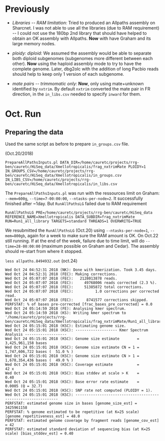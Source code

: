 # Previously

- *Libraries -- RAM limitation:* Tried to produced an Allpaths assembly on Sharcnet. I was not able to use all the libraries (due to RAM requirement) -- I could not use the 180bp 2nd library that should have helped to obtain an OK assembly with Allpaths. **Now** with have Graham and its large memory nodes.

- *ploidy: diploid:* We assumed the assembly would be able to separate both diploid subgenomes (subgenomes more different between each other). **Now** using the haploid assembly mode to try to have the complete genome. Later, dbg2olc with the addition of long Pacbio reads should help to keep only 1 version of each subgenome.

- *mate pairs -- trimmomatic only:* **Now**, only using mate+unknown identified by `nxtrim`. By default `nxtrim` converted the mate pair in FR direction, in the `in_libs.csv` needed to specify `inward` for them.

# Oct. Run

## Preparing the data

Used the same script as before to prepare `in_groups.csv` file.

(Oct.20/2018)
```
PrepareAllPathsInputs.pl DATA_DIR=/home/cauretc/projects/rrg-ben/cauretc/HiSeq_data/Xmellotropicalis/frag_nxtrimMate PLOIDY=1 IN_GROUPS_CSV=/home/cauretc/projects/rrg-ben/cauretc/HiSeq_data/Xmellotropicalis/in_groups.csv IN_LIBS_CSV=/home/cauretc/projects/rrg-ben/cauretc/HiSeq_data/Xmellotropicalis/in_libs.csv
```
The `PrepareAllPathsInputs.pl` was run with the ressources limit on Graham: `--mem=600g`, `--time=7-00:00:00`, `--ntasks-per-node=2`. It successfully finished after ~1day. But `RunAllPathsLG` failed due to RAM requirement  
```
RunAllPathsLG PRE=/home/cauretc/projects/rrg-ben/cauretc/HiSeq_data REFERENCE_NAME=Xmellotropicalis DATA_SUBDIR=frag_nxtrimMate RUN=Run1_all_library TARGETS=standard THREADS=1 OVERWRITE=TRUE
```
We resubmitted the `RunAllPathsLG` (Oct.20) using `--ntasks-per-node=1`, `--mem=800gb`, again for a week to make sure the RAM amount is OK. On Oct.22 still running. If at the end of the week, failure due to time limit, will do `--time=28-00:00:00` (maximum possible on Graham and Cedar). The assembly should re-start from where it stopped.

`less allpaths.8494932.out` (oct.24)
```
Wed Oct 24 04:52:31 2018 (NK): Done with kmerization. Took 3.45 days.
Wed Oct 24 04:52:31 2018 (FEC): Making corrections.
Wed Oct 24 05:07:07 2018 (FEC):   2128013878 reads.
Wed Oct 24 05:07:07 2018 (FEC):     49768006 reads corrected (2.3 %).
Wed Oct 24 05:07:07 2018 (FEC):     51385872 total corrections.
Wed Oct 24 05:07:07 2018 (FEC):          1.0 corrections per corrected read.
Wed Oct 24 05:07:07 2018 (FEC):      8741577 corrections skipped.
PERFSTAT: % of bases pre-corrected [frac_bases_pre_corrected] = 0.0
Wed Oct 24 05:14:59 2018 (FE): Analysing kmer spectrum.
Wed Oct 24 05:14:59 2018 (KS): Writing kmer spectrum to '/home/cauretc/projects/rrg-ben/cauretc/HiSeq_data/Xmellotropicalis/frag_nxtrimMate/Run1_all_library/frag_reads_filt.25mer.kspec'.
Wed Oct 24 05:15:01 2018 (KSC): Estimating genome size.
Wed Oct 24 05:15:01 2018 (KSC): ------------------- Kmer Spectrum Analysis -------------------
Wed Oct 24 05:15:01 2018 (KSC): Genome size estimate        =  3,425,961,158 bases
Wed Oct 24 05:15:01 2018 (KSC): Genome size estimate CN = 1 =  1,747,606,722 bases (  51.0 % )
Wed Oct 24 05:15:01 2018 (KSC): Genome size estimate CN > 1 =  1,678,354,436 bases (  49.0 % )
Wed Oct 24 05:15:01 2018 (KSC): Coverage estimate           =             42 x
Wed Oct 24 05:15:01 2018 (KSC): Bias stddev at scale > K    =           0.40
Wed Oct 24 05:15:01 2018 (KSC): Base error rate estimate    =         0.0005 (Q = 32.7)
Wed Oct 24 05:15:01 2018 (KSC): SNP rate not computed (PLOIDY = 1).
Wed Oct 24 05:15:01 2018 (KSC): --------------------------------------------------------------
PERFSTAT: estimated genome size in bases [genome_size_est] = 3425961158
PERFSTAT: % genome estimated to be repetitive (at K=25 scale) [genome_repetitiveness_est] = 48.0
PERFSTAT: estimated genome coverage by fragment reads [genome_cov_est] = 42
PERFSTAT: estimated standard deviation of sequencing bias (at K=25 scale) [bias_stddev_est] = 0.40
```
